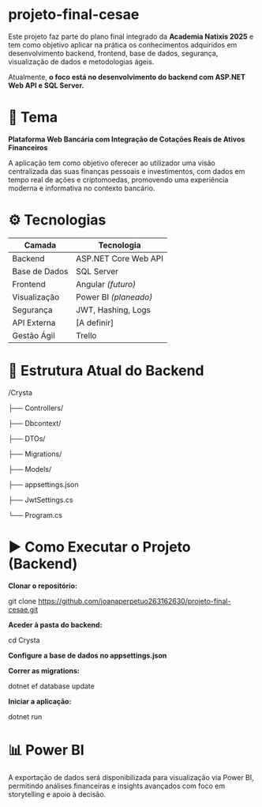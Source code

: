 # projeto-final-cesae

Este projeto faz parte do plano final integrado da **Academia Natixis 2025** e tem como objetivo aplicar na prática os conhecimentos adquiridos em desenvolvimento backend, frontend, base de dados, segurança, visualização de dados e metodologias ágeis.

Atualmente, **o foco está no desenvolvimento do backend com ASP.NET Web API e SQL Server.**

# 📌 Tema
**Plataforma Web Bancária com Integração de Cotações Reais de Ativos Financeiros**

A aplicação tem como objetivo oferecer ao utilizador uma visão centralizada das suas finanças pessoais e investimentos, com dados em tempo real de ações e criptomoedas, promovendo uma experiência moderna e informativa no contexto bancário.

# ⚙️ Tecnologias

| Camada        | Tecnologia            |
| ------------- | --------------------- |
| Backend       | ASP.NET Core Web API  |
| Base de Dados | SQL Server            |
| Frontend      | Angular *(futuro)*    |
| Visualização  | Power BI *(planeado)* |
| Segurança     | JWT, Hashing, Logs    |
| API Externa   | \[A definir]          |
| Gestão Ágil   | Trello                |

# 🧱 Estrutura Atual do Backend

/Crysta

├── Controllers/

├── Dbcontext/

├── DTOs/

├── Migrations/

├── Models/

├── appsettings.json

├── JwtSettings.cs

└── Program.cs

# ▶️ Como Executar o Projeto (Backend)

**Clonar o repositório:**

git clone https://github.com/joanaperpetuo263162630/projeto-final-cesae.git

**Aceder à pasta do backend:**

cd Crysta

**Configure a base de dados no appsettings.json**

**Correr as migrations:**

dotnet ef database update

**Iniciar a aplicação:**

dotnet run

# 📊 Power BI
A exportação de dados será disponibilizada para visualização via Power BI, permitindo análises financeiras e insights avançados com foco em storytelling e apoio à decisão.
